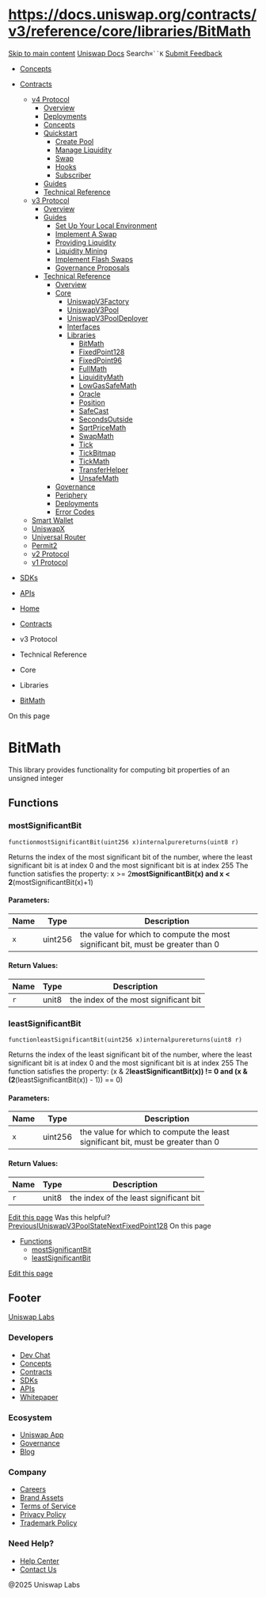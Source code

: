 # https://docs.uniswap.org/contracts/v3/reference/core/libraries/BitMath

[Skip to main content](https://docs.uniswap.org/contracts/v3/reference/core/libraries/BitMath#__docusaurus_skipToContent_fallback)
[Uniswap Docs](https://docs.uniswap.org/)
Search`⌘``K`
[Submit Feedback](https://docs.google.com/forms/d/e/1FAIpQLSdjSkZam8KiatL9XACRVxCHjDJjaPGbls77PCXDKFn4JwykXg/viewform)
  * [Concepts](https://docs.uniswap.org/concepts/overview)
  * [Contracts](https://docs.uniswap.org/contracts/v4/overview)
    * [v4 Protocol](https://docs.uniswap.org/contracts/v3/reference/core/libraries/BitMath)
      * [Overview](https://docs.uniswap.org/contracts/v4/overview)
      * [Deployments](https://docs.uniswap.org/contracts/v4/deployments)
      * [Concepts](https://docs.uniswap.org/contracts/v3/reference/core/libraries/BitMath)
      * [Quickstart](https://docs.uniswap.org/contracts/v3/reference/core/libraries/BitMath)
        * [Create Pool](https://docs.uniswap.org/contracts/v4/quickstart/create-pool)
        * [Manage Liquidity](https://docs.uniswap.org/contracts/v3/reference/core/libraries/BitMath)
        * [Swap](https://docs.uniswap.org/contracts/v4/quickstart/swap)
        * [Hooks](https://docs.uniswap.org/contracts/v3/reference/core/libraries/BitMath)
        * [Subscriber](https://docs.uniswap.org/contracts/v4/quickstart/subscriber)
      * [Guides](https://docs.uniswap.org/contracts/v3/reference/core/libraries/BitMath)
      * [Technical Reference](https://docs.uniswap.org/contracts/v3/reference/core/libraries/BitMath)
    * [v3 Protocol](https://docs.uniswap.org/contracts/v3/reference/core/libraries/BitMath)
      * [Overview](https://docs.uniswap.org/contracts/v3/overview)
      * [Guides](https://docs.uniswap.org/contracts/v3/reference/core/libraries/BitMath)
        * [Set Up Your Local Environment](https://docs.uniswap.org/contracts/v3/guides/local-environment)
        * [Implement A Swap](https://docs.uniswap.org/contracts/v3/reference/core/libraries/BitMath)
        * [Providing Liquidity](https://docs.uniswap.org/contracts/v3/reference/core/libraries/BitMath)
        * [Liquidity Mining](https://docs.uniswap.org/contracts/v3/reference/core/libraries/BitMath)
        * [Implement Flash Swaps](https://docs.uniswap.org/contracts/v3/reference/core/libraries/BitMath)
        * [Governance Proposals](https://docs.uniswap.org/contracts/v3/reference/core/libraries/BitMath)
      * [Technical Reference](https://docs.uniswap.org/contracts/v3/reference/core/libraries/BitMath)
        * [Overview](https://docs.uniswap.org/contracts/v3/reference/overview)
        * [Core](https://docs.uniswap.org/contracts/v3/reference/core/libraries/BitMath)
          * [UniswapV3Factory](https://docs.uniswap.org/contracts/v3/reference/core/UniswapV3Factory)
          * [UniswapV3Pool](https://docs.uniswap.org/contracts/v3/reference/core/UniswapV3Pool)
          * [UniswapV3PoolDeployer](https://docs.uniswap.org/contracts/v3/reference/core/UniswapV3PoolDeployer)
          * [Interfaces](https://docs.uniswap.org/contracts/v3/reference/core/libraries/BitMath)
          * [Libraries](https://docs.uniswap.org/contracts/v3/reference/core/libraries/BitMath)
            * [BitMath](https://docs.uniswap.org/contracts/v3/reference/core/libraries/BitMath)
            * [FixedPoint128](https://docs.uniswap.org/contracts/v3/reference/core/libraries/FixedPoint128)
            * [FixedPoint96](https://docs.uniswap.org/contracts/v3/reference/core/libraries/FixedPoint96)
            * [FullMath](https://docs.uniswap.org/contracts/v3/reference/core/libraries/FullMath)
            * [LiquidityMath](https://docs.uniswap.org/contracts/v3/reference/core/libraries/LiquidityMath)
            * [LowGasSafeMath](https://docs.uniswap.org/contracts/v3/reference/core/libraries/LowGasSafeMath)
            * [Oracle](https://docs.uniswap.org/contracts/v3/reference/core/libraries/Oracle)
            * [Position](https://docs.uniswap.org/contracts/v3/reference/core/libraries/Position)
            * [SafeCast](https://docs.uniswap.org/contracts/v3/reference/core/libraries/SafeCast)
            * [SecondsOutside](https://docs.uniswap.org/contracts/v3/reference/core/libraries/SecondsOutside)
            * [SqrtPriceMath](https://docs.uniswap.org/contracts/v3/reference/core/libraries/SqrtPriceMath)
            * [SwapMath](https://docs.uniswap.org/contracts/v3/reference/core/libraries/SwapMath)
            * [Tick](https://docs.uniswap.org/contracts/v3/reference/core/libraries/Tick)
            * [TickBitmap](https://docs.uniswap.org/contracts/v3/reference/core/libraries/TickBitmap)
            * [TickMath](https://docs.uniswap.org/contracts/v3/reference/core/libraries/TickMath)
            * [TransferHelper](https://docs.uniswap.org/contracts/v3/reference/core/libraries/TransferHelper)
            * [UnsafeMath](https://docs.uniswap.org/contracts/v3/reference/core/libraries/UnsafeMath)
        * [Governance](https://docs.uniswap.org/contracts/v3/reference/core/libraries/BitMath)
        * [Periphery](https://docs.uniswap.org/contracts/v3/reference/core/libraries/BitMath)
        * [Deployments](https://docs.uniswap.org/contracts/v3/reference/deployments/)
        * [Error Codes](https://docs.uniswap.org/contracts/v3/reference/error-codes)
    * [Smart Wallet](https://docs.uniswap.org/contracts/v3/reference/core/libraries/BitMath)
    * [UniswapX](https://docs.uniswap.org/contracts/v3/reference/core/libraries/BitMath)
    * [Universal Router](https://docs.uniswap.org/contracts/v3/reference/core/libraries/BitMath)
    * [Permit2](https://docs.uniswap.org/contracts/v3/reference/core/libraries/BitMath)
    * [v2 Protocol](https://docs.uniswap.org/contracts/v3/reference/core/libraries/BitMath)
    * [v1 Protocol](https://docs.uniswap.org/contracts/v3/reference/core/libraries/BitMath)
  * [SDKs](https://docs.uniswap.org/sdk/v4/overview)
  * [APIs](https://docs.uniswap.org/api/subgraph/overview)


  * [Home](https://docs.uniswap.org/)
  * [Contracts](https://docs.uniswap.org/contracts/v4/overview)
  * v3 Protocol
  * Technical Reference
  * Core
  * Libraries
  * [BitMath](https://docs.uniswap.org/contracts/v3/reference/core/libraries/BitMath)


On this page
# BitMath
This library provides functionality for computing bit properties of an unsigned integer
## Functions[​](https://docs.uniswap.org/contracts/v3/reference/core/libraries/BitMath#functions "Direct link to Functions")
### mostSignificantBit[​](https://docs.uniswap.org/contracts/v3/reference/core/libraries/BitMath#mostsignificantbit "Direct link to mostSignificantBit")
```
functionmostSignificantBit(uint256 x)internalpurereturns(uint8 r)
```

Returns the index of the most significant bit of the number, where the least significant bit is at index 0 and the most significant bit is at index 255
The function satisfies the property: x >= 2**mostSignificantBit(x) and x < 2**(mostSignificantBit(x)+1)
#### Parameters:[​](https://docs.uniswap.org/contracts/v3/reference/core/libraries/BitMath#parameters "Direct link to Parameters:")
Name| Type| Description  
---|---|---  
`x`| uint256| the value for which to compute the most significant bit, must be greater than 0  
#### Return Values:[​](https://docs.uniswap.org/contracts/v3/reference/core/libraries/BitMath#return-values "Direct link to Return Values:")
Name| Type| Description  
---|---|---  
`r`| unit8| the index of the most significant bit  
### leastSignificantBit[​](https://docs.uniswap.org/contracts/v3/reference/core/libraries/BitMath#leastsignificantbit "Direct link to leastSignificantBit")
```
functionleastSignificantBit(uint256 x)internalpurereturns(uint8 r)
```

Returns the index of the least significant bit of the number, where the least significant bit is at index 0 and the most significant bit is at index 255
The function satisfies the property: (x & 2**leastSignificantBit(x)) != 0 and (x & (2**(leastSignificantBit(x)) - 1)) == 0)
#### Parameters:[​](https://docs.uniswap.org/contracts/v3/reference/core/libraries/BitMath#parameters-1 "Direct link to Parameters:")
Name| Type| Description  
---|---|---  
`x`| uint256| the value for which to compute the least significant bit, must be greater than 0  
#### Return Values:[​](https://docs.uniswap.org/contracts/v3/reference/core/libraries/BitMath#return-values-1 "Direct link to Return Values:")
Name| Type| Description  
---|---|---  
`r`| unit8| the index of the least significant bit  
[Edit this page](https://github.com/uniswap/uniswap-docs/tree/main/docs/contracts/v3/reference/core/libraries/BitMath.md)
Was this helpful?
[PreviousIUniswapV3PoolState](https://docs.uniswap.org/contracts/v3/reference/core/interfaces/pool/IUniswapV3PoolState)[NextFixedPoint128](https://docs.uniswap.org/contracts/v3/reference/core/libraries/FixedPoint128)
On this page
  * [Functions](https://docs.uniswap.org/contracts/v3/reference/core/libraries/BitMath#functions)
    * [mostSignificantBit](https://docs.uniswap.org/contracts/v3/reference/core/libraries/BitMath#mostsignificantbit)
    * [leastSignificantBit](https://docs.uniswap.org/contracts/v3/reference/core/libraries/BitMath#leastsignificantbit)


[Edit this page](https://github.com/uniswap/uniswap-docs/tree/main/docs/contracts/v3/reference/core/libraries/BitMath.md)
## Footer
[Uniswap Labs](https://docs.uniswap.org/)
### Developers
  * [Dev Chat](https://discord.com/invite/uniswap)
  * [Concepts](https://docs.uniswap.org/concepts/overview)
  * [Contracts](https://docs.uniswap.org/contracts/v4/overview)
  * [SDKs](https://docs.uniswap.org/sdk/v4/overview)
  * [APIs](https://docs.uniswap.org/api/subgraph/overview)
  * [Whitepaper](https://app.uniswap.org/whitepaper-v4.pdf)


### Ecosystem
  * [Uniswap App](https://app.uniswap.org/)
  * [Governance](https://www.uniswapfoundation.org/governance)
  * [Blog](https://blog.uniswap.org/)


### Company
  * [Careers](https://boards.greenhouse.io/uniswaplabs)
  * [Brand Assets](https://github.com/Uniswap/brand-assets/raw/main/Uniswap%20Brand%20Assets.zip)
  * [Terms of Service](https://support.uniswap.org/hc/en-us/articles/30935100859661-Uniswap-Labs-Terms-of-Service)
  * [Privacy Policy](https://support.uniswap.org/hc/en-us/articles/30934457771405-Uniswap-Labs-Privacy-Policy)
  * [Trademark Policy](https://support.uniswap.org/hc/en-us/articles/30934762216973-Uniswap-Labs-Trademark-Guidelines)


### Need Help?
  * [Help Center](https://support.uniswap.org/)
  * [Contact Us](https://support.uniswap.org/hc/en-us/requests/new)


@2025 Uniswap Labs
[](https://github.com/uniswap/uniswap-docs)[](https://twitter.com/Uniswap)[](https://discord.com/invite/uniswap)
